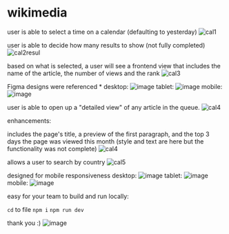 # wikimedia


user is able to select a time on a calendar (defaulting to yesterday)
![cal1](https://github.com/jihye13621/wikimedia/assets/12876517/de30bb3c-f902-4f79-af43-ee686da0eb6e)


user is able to decide how many results to show (not fully completed)
![cal2resul](https://github.com/jihye13621/wikimedia/assets/12876517/d143ecc0-324e-49c6-9072-65a0527133e4)


based on what is selected, a user will see a frontend view that includes the name of the article, the number of views and the rank
![cal3](https://github.com/jihye13621/wikimedia/assets/12876517/ac6faeb0-abec-450c-9b9f-ac576384098c)


Figma designs were referenced *
desktop: 
![image](https://github.com/jihye13621/wikimedia/assets/12876517/3d589845-8ffd-43e8-bb7b-311767b4c94f)
tablet:
![image](https://github.com/jihye13621/wikimedia/assets/12876517/13f568c2-3113-4c5d-87b2-7b9b196fd846)
mobile:
![image](https://github.com/jihye13621/wikimedia/assets/12876517/3a8a95be-26cb-4d28-a73e-83f5773eeb54)

user is able to open up a "detailed view" of any article in the queue.
![cal4](https://github.com/jihye13621/wikimedia/assets/12876517/95c258b1-73d2-43b2-b24b-979de3dbc085)


enhancements:

includes the page's title, a preview of the first paragraph, and the top 3 days the page was viewed this month (style and text are here but the functionality was not complete)
![cal4](https://github.com/jihye13621/wikimedia/assets/12876517/ad251733-5496-42ac-b741-6c14be7fe490)

allows a user to search by country
![cal5](https://github.com/jihye13621/wikimedia/assets/12876517/e2b2ab13-7eb2-45cf-8b8a-29574e008d36)

designed for mobile responsiveness
desktop:
![image](https://github.com/jihye13621/wikimedia/assets/12876517/3d589845-8ffd-43e8-bb7b-311767b4c94f)
tablet:
![image](https://github.com/jihye13621/wikimedia/assets/12876517/3bbf2b90-cdbb-455f-b388-812dbbd61277)
mobile:
![image](https://github.com/jihye13621/wikimedia/assets/12876517/3a8a95be-26cb-4d28-a73e-83f5773eeb54)

easy for your team to build and run locally:

`cd` to file
`npm i`
`npm run dev`

thank you :) ![image](https://github.com/jihye13621/wikimedia/assets/12876517/5ffa5a83-3719-46af-bada-18f6f217a8fd)
